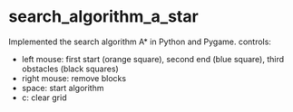 # search_algorithm_a_star
Implemented the search algorithm A* in Python and Pygame.
controls:
- left mouse: first start (orange square), second end (blue square), third obstacles (black squares)
- right mouse: remove blocks
- space: start algorithm
- c: clear grid
